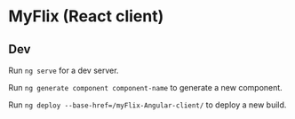 # MyFlix (React client)

## Dev

Run `ng serve` for a dev server.

Run `ng generate component component-name` to generate a new component.

Run `ng deploy --base-href=/myFlix-Angular-client/` to deploy a new build.
